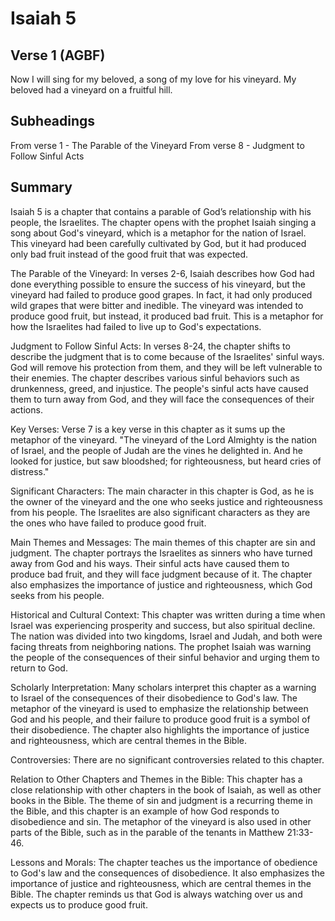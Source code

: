 # Isaiah 5

## Verse 1 (AGBF)

Now I will sing for my beloved, a song of my love for his vineyard. My beloved had a vineyard on a fruitful hill.

## Subheadings

From verse 1 - The Parable of the Vineyard
From verse 8 - Judgment to Follow Sinful Acts

## Summary

Isaiah 5 is a chapter that contains a parable of God’s relationship with his people, the Israelites. The chapter opens with the prophet Isaiah singing a song about God's vineyard, which is a metaphor for the nation of Israel. This vineyard had been carefully cultivated by God, but it had produced only bad fruit instead of the good fruit that was expected. 

The Parable of the Vineyard:
In verses 2-6, Isaiah describes how God had done everything possible to ensure the success of his vineyard, but the vineyard had failed to produce good grapes. In fact, it had only produced wild grapes that were bitter and inedible. The vineyard was intended to produce good fruit, but instead, it produced bad fruit. This is a metaphor for how the Israelites had failed to live up to God's expectations.

Judgment to Follow Sinful Acts:
In verses 8-24, the chapter shifts to describe the judgment that is to come because of the Israelites' sinful ways. God will remove his protection from them, and they will be left vulnerable to their enemies. The chapter describes various sinful behaviors such as drunkenness, greed, and injustice. The people's sinful acts have caused them to turn away from God, and they will face the consequences of their actions.

Key Verses:
Verse 7 is a key verse in this chapter as it sums up the metaphor of the vineyard. "The vineyard of the Lord Almighty is the nation of Israel, and the people of Judah are the vines he delighted in. And he looked for justice, but saw bloodshed; for righteousness, but heard cries of distress."

Significant Characters:
The main character in this chapter is God, as he is the owner of the vineyard and the one who seeks justice and righteousness from his people. The Israelites are also significant characters as they are the ones who have failed to produce good fruit.

Main Themes and Messages:
The main themes of this chapter are sin and judgment. The chapter portrays the Israelites as sinners who have turned away from God and his ways. Their sinful acts have caused them to produce bad fruit, and they will face judgment because of it. The chapter also emphasizes the importance of justice and righteousness, which God seeks from his people.

Historical and Cultural Context:
This chapter was written during a time when Israel was experiencing prosperity and success, but also spiritual decline. The nation was divided into two kingdoms, Israel and Judah, and both were facing threats from neighboring nations. The prophet Isaiah was warning the people of the consequences of their sinful behavior and urging them to return to God.

Scholarly Interpretation:
Many scholars interpret this chapter as a warning to Israel of the consequences of their disobedience to God's law. The metaphor of the vineyard is used to emphasize the relationship between God and his people, and their failure to produce good fruit is a symbol of their disobedience. The chapter also highlights the importance of justice and righteousness, which are central themes in the Bible.

Controversies:
There are no significant controversies related to this chapter.

Relation to Other Chapters and Themes in the Bible:
This chapter has a close relationship with other chapters in the book of Isaiah, as well as other books in the Bible. The theme of sin and judgment is a recurring theme in the Bible, and this chapter is an example of how God responds to disobedience and sin. The metaphor of the vineyard is also used in other parts of the Bible, such as in the parable of the tenants in Matthew 21:33-46.

Lessons and Morals:
The chapter teaches us the importance of obedience to God's law and the consequences of disobedience. It also emphasizes the importance of justice and righteousness, which are central themes in the Bible. The chapter reminds us that God is always watching over us and expects us to produce good fruit.